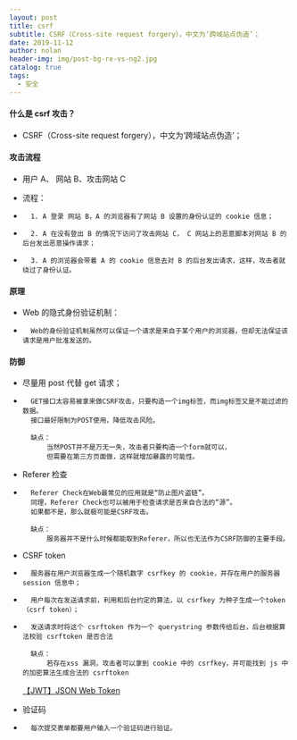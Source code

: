 ```yaml
---
layout: post
title: csrf
subtitle: CSRF（Cross-site request forgery），中文为‘跨域站点伪造’；
date: 2019-11-12
author: nolan
header-img: img/post-bg-re-vs-ng2.jpg
catalog: true
tags:
  - 安全
---
```


#### 什么是 csrf 攻击？

- CSRF（Cross-site request forgery），中文为‘跨域站点伪造’；

#### 攻击流程

- 用户 A、 网站 B、攻击网站 C
- 流程：

-       1. A 登录 网站 B，A 的浏览器有了网站 B 设置的身份认证的 cookie 信息；
-       2. A 在没有登出 B 的情况下访问了攻击网站 C， C 网站上的恶意脚本对网站 B 的后台发出恶意操作请求；
-       3. A 的浏览器会带着 A 的 cookie 信息去对 B 的后台发出请求，这样，攻击者就绕过了身份认证。

#### 原理

- Web 的隐式身份验证机制：
-       Web的身份验证机制虽然可以保证一个请求是来自于某个用户的浏览器，但却无法保证该请求是用户批准发送的。

#### 防御

- 尽量用 post 代替 get 请求；

-       GET接口太容易被拿来做CSRF攻击，只要构造一个img标签，而img标签又是不能过滤的数据。
        接口最好限制为POST使用，降低攻击风险。

        缺点：
            当然POST并不是万无一失，攻击者只要构造一个form就可以，
            但需要在第三方页面做，这样就增加暴露的可能性。

- Referer 检查

-       Referer Check在Web最常见的应用就是“防止图片盗链”。
        同理，Referer Check也可以被用于检查请求是否来自合法的“源”。
        如果都不是，那么就极可能是CSRF攻击。

        缺点：
            服务器并不是什么时候都能取到Referer，所以也无法作为CSRF防御的主要手段。

- CSRF token

-       服务器在用户浏览器生成一个随机数字 csrfkey 的 cookie，并存在用户的服务器 session 信息中；
-       用户每次在发送请求前，利用和后台约定的算法，以 csrfkey 为种子生成一个token（csrf token）；
-       发送请求时将这个 csrftoken 作为一个 querystring 参数传给后台，后台根据算法校验 csrftoken 是否合法

        缺点：
            若存在xss 漏洞，攻击者可以拿到 cookie 中的 csrfkey，并可能找到 js 中的加密算法生成合法的 csrftoken

  [【JWT】JSON Web Token]('http://www.ruanyifeng.com/blog/2018/07/json_web_token-tutorial.html')

- 验证码

-       每次提交表单都要用户输入一个验证码进行验证。
